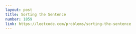 ```yaml
---
layout: post
title: Sorting the Sentence
number: 1859
link: https://leetcode.com/problems/sorting-the-sentence
---
```

